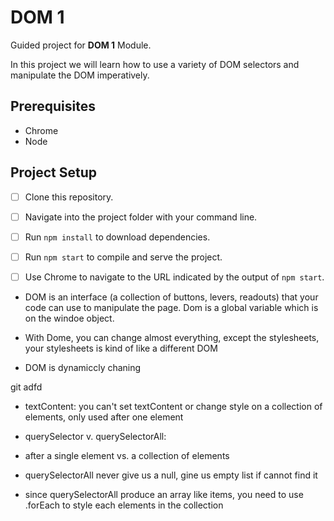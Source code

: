 # DOM 1

Guided project for **DOM 1** Module.

In this project we will learn how to use a variety of DOM selectors and manipulate the DOM imperatively.

## Prerequisites

- Chrome
- Node

## Project Setup

- [ ] Clone this repository.
- [ ] Navigate into the project folder with your command line.
- [ ] Run `npm install` to download dependencies.
- [ ] Run `npm start` to compile and serve the project.
- [ ] Use Chrome to navigate to the URL indicated by the output of `npm start`.


<!-- what is a DOM -->

- DOM is an interface (a collection of buttons, levers, readouts) that your code can use to manipulate the page. Dom is a global variable which is on the windoe object.

- With Dome, you can change almost everything, except the stylesheets, your stylesheets is kind of like a different DOM

- DOM is dynamiccly chaning

<!-- DOM Selectors -->git adfd

- textContent: you can't set textContent or change style on a collection of elements, only used after one element

- querySelector v. querySelectorAll: 
- after a single element vs. a collection of elements
- querySelectorAll never give us a null, gine us empty list if cannot find it
- since querySelectorAll produce an array like items, you need to use .forEach to style each elements in the collection